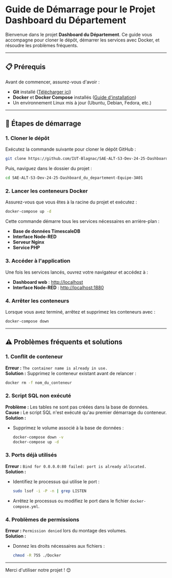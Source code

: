 # Guide de Démarrage pour le Projet Dashboard du Département

Bienvenue dans le projet **Dashboard du Département**. Ce guide vous accompagne pour cloner le dépôt, démarrer les services avec Docker, et résoudre les problèmes fréquents.

---

## 📋 Prérequis
Avant de commencer, assurez-vous d'avoir :
- **Git** installé ([Télécharger ici](https://git-scm.com/))
- **Docker** et **Docker Compose** installés ([Guide d'installation](https://docs.docker.com/get-docker/))
- Un environnement Linux mis à jour (Ubuntu, Debian, Fedora, etc.)

---

## 🚀 Étapes de démarrage

### 1. **Cloner le dépôt**
Exécutez la commande suivante pour cloner le dépôt GitHub :
```bash
git clone https://github.com/IUT-Blagnac/SAE-ALT-S3-Dev-24-25-Dashboard_du_departement-Equipe-3A01.git
```
Puis, naviguez dans le dossier du projet :
```bash
cd SAE-ALT-S3-Dev-24-25-Dashboard_du_departement-Equipe-3A01
```

### 2. **Lancer les conteneurs Docker**
Assurez-vous que vous êtes à la racine du projet et exécutez :
```bash
docker-compose up -d
```
Cette commande démarre tous les services nécessaires en arrière-plan :
- **Base de données TimescaleDB**
- **Interface Node-RED**
- **Serveur Nginx**
- **Service PHP**

### 3. **Accéder à l'application**
Une fois les services lancés, ouvrez votre navigateur et accédez à :
- **Dashboard web** : [http://localhost](http://localhost)
- **Interface Node-RED** : [http://localhost:1880](http://localhost:1880)

### 4. **Arrêter les conteneurs**
Lorsque vous avez terminé, arrêtez et supprimez les conteneurs avec :
```bash
docker-compose down
```

---

## ⚠️ Problèmes fréquents et solutions

### 1. **Conflit de conteneur**
**Erreur :** `The container name is already in use.`  
**Solution :** Supprimez le conteneur existant avant de relancer :
```bash
docker rm -f nom_du_conteneur
```

### 2. **Script SQL non exécuté**
**Problème :** Les tables ne sont pas créées dans la base de données.  
**Cause :** Le script SQL n'est exécuté qu'au premier démarrage du conteneur.  
**Solution :**
- Supprimez le volume associé à la base de données :
  ```bash
  docker-compose down -v
  docker-compose up -d
  ```

### 3. **Ports déjà utilisés**
**Erreur :** `Bind for 0.0.0.0:80 failed: port is already allocated.`  
**Solution :**
- Identifiez le processus qui utilise le port :
  ```bash
  sudo lsof -i -P -n | grep LISTEN
  ```
- Arrêtez le processus ou modifiez le port dans le fichier `docker-compose.yml`.

### 4. **Problèmes de permissions**
**Erreur :** `Permission denied` lors du montage des volumes.  
**Solution :**
- Donnez les droits nécessaires aux fichiers :
  ```bash
  chmod -R 755 ./Docker
  ```

---

Merci d'utiliser notre projet ! 😊


